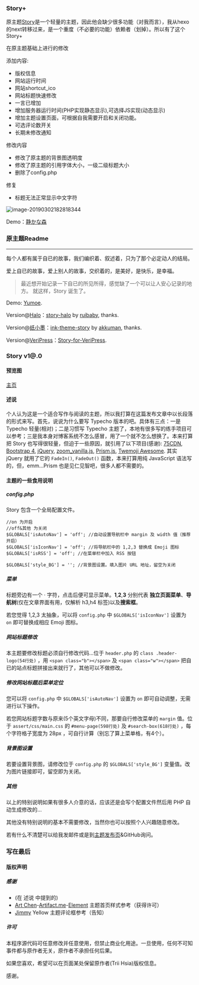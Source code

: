 ### Story+

原主题[Story](https://github.com/txperl/Story-for-Typecho)是一个轻量的主题，因此他会缺少很多功能（对我而言），我从hexo的next转移过来，是一个重度（不必要的功能）依赖者（划掉）。所以有了这个Story+

在原主题基础上进行的修改

添加内容:

- 版权信息
- 网站运行时间
- 网站shortcut_ico
- 网站标题快速修改
- 一言已增加
- 增加服务器运行时间(PHP实现静态显示),可选择JS实现(动态显示)
- 增加主题设置页面，可根据自我需要开启和关闭功能。
- 可选评论数开关
- 长期未修改通知

修改内容

- 修改了原主题的背景图透明度
- 修改了原主题的引用字体大小，一级二级标题大小
- 删除了config.php

修复

- 标题无法正常显示中文字符

![image-20190302182818344](https://ws3.sinaimg.cn/large/006tKfTcly1g0ommil1e3j30vy0ikmz8.jpg)

Demo：[静かな森](https://shizuri.net/)

### 原主题Readme

-----------

每个人都有属于自已的故事，我们编织着、叙述着，只为了那个必定动人的结局。

爱上自已的故事，爱上别人的故事，交织着的，是美好，是快乐，是幸福。

> 最近想开始记录一下自已的所见所得，感觉缺了一个可以让人安心记录的地方。
> 就这样，Story 诞生了。

Demo: [Yumoe](https://yumoe.com/).

Version@[Halo](https://github.com/ruibaby/halo)：[story-halo](https://github.com/ruibaby/story-halo) by [ruibaby](https://github.com/ruibaby), thanks.

Version@[纸小墨](https://www.chole.io/)：[ink-theme-story](https://github.com/akkuman/ink-theme-story) by [akkuman](https://github.com/akkuman), thanks.

Version@[VeriPress](https://github.com/veripress/veripress)：[Story-for-VeriPress](https://github.com/txperl/Story-for-VeriPress).

### Story v1@.0
#### 预览图
[主页](https://i.loli.net/2018/10/09/5bbcbea01d230.png)

#### 述说

个人认为这是一个适合写作与阅读的主题，所以我打算在这篇发布文章中以长段落的形式来写。首先，说说为什么要写 Typecho 版本的吧。具体有三点：一是 Typecho 轻量(相对)；二是习惯写 Typecho 主题了，本地有很多写的练手项目可以参考；三是我本身对博客系统不怎么感冒，用了一个就不怎么想换了。本来打算把 Story 也写得很轻量，但迫于一些原因，就引用了以下项目(感谢): [75CDN](https://cdn.baomitu.com/), [Bootstrap 4](https://getbootstrap.com/), [jQuery](https://jquery.com/), [zoom_vanilla.js](https://github.com/spinningarrow/zoom-vanilla.js), [Prism.js](https://prismjs.com/), [Twemoji Awesome](https://github.com/ellekasai/twemoji-awesome). 其实 jQuery 就用了它的 `FadeIn()`, `FadeOut()` 函数，本来打算用纯 JavaScript 语法写的，但，emm...Prism 也是见仁见智吧，很多人都不需要的。

#### 主题的一些食用说明
##### config.php
Story 包含一个全局配置文件。

```
//on 为开启
//off&其他 为关闭
$GLOBALS['isAutoNav'] = 'off'; //自动设置导航栏中 margin 及 width 值（推荐开启）
$GLOBALS['isIconNav'] = 'off'; //将导航栏中的 1,2,3 替换成 Emoji 图标
$GLOBALS['isRSS'] = 'off'; //在菜单栏中加入 RSS 按钮

$GLOBALS['style_BG'] = ''; //背景图设置。填入图片 URL 地址，留空为关闭
```

##### 菜单

标题旁边有一个 · 字符，点击后便可显示菜单。**1**,**2**,**3** 分别代表 **独立页面菜单**、**导航树**(仅在文章界面有用，仅解析 h3,h4 标签)以及**搜索框**。

若您觉得 1,2,3 太抽象，可以将 `config.php` 中 `$GLOBALS['isIconNav']` 设置为 `on` 即可替换成相应 Emoji 图标。

##### 网站标题修改

本主题要修改标题必须自行修改代码...位于 `header.php` 的 `class .header-logo(54行处)` ，用 `<span class="b"></span>` 及 `<span class="w"></span>` 把自已的站点标题拼接出来就行了，其他可以不做修改。

##### 修改网站标题后菜单定位
您可以将 `config.php` 中 `$GLOBALS['isAutoNav']` 设置为 `on` 即可自动调整，无需进行以下操作。

若您网站标题字数与原来(5个英文字母)不同，那要自行修改菜单的 `margin` 值。位于 `assert/css/main.css` 的 `#menu-page(598行处)` 及 `#search-box(618行处)` ，每个字符格子宽度为 28px ，可自行计算（别忘了算上菜单格，有4个）。

##### 背景图设置
若要设置背景图，请修改位于 `config.php` 的 `$GLOBALS['style_BG']` 变量值。改为图片链接即可，留空即为关闭。

##### 其他

以上的特别说明如果有很多人介意的话，应该还是会写个配置文件然后用 PHP 自动生成修改的...

其他没有特别说明的基本不需要修改，当然你也可以按照个人兴趣随意修改。

若有什么不清楚可以给我发邮件或是到[主题发布页](https://yumoe.com/archives/story.html)&GitHub询问。

### 写在最后

#### 版权声明

##### 感谢

- (在 述说 中提到的)
- [Art Chen](https://about.me/hermitage)-[Artifact.me](https://artifact.me/)-[Element](https://github.com/artchen/hexo-theme-element) 主题首页样式参考（获得许可）
- [Jimmy](https://jimmycai.com/) Yellow 主题评论框参考（告知）

##### 许可

本程序源代码可任意修改并任意使用，但禁止商业化用途。一旦使用，任何不可知事件都与原作者无关，原作者不承担任何后果。

如果您喜欢，希望可以在页面某处保留原作者(Trii Hsia)版权信息。

感谢。